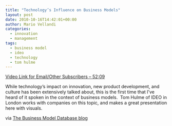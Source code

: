 ```yaml
---
title: "Technology’s Influence on Business Models"
layout: post
date: 2010-10-16T14:42:01+00:00
author: Mario Vellandi
categories:
  - innovation
  - management
tags:
  - business model
  - ideo
  - technology
  - tom hulme
---
```

[Video Link for Email/Other Subscribers &#8211; 52:09](http://vimeo.com/11792031)

While technology&#8217;s impact on innovation, new product development, and culture has been extensively talked about, this is the first time that I&#8217;ve heard of it spoken in the context of business models.  Tom Hulme of IDEO in London works with companies on this topic, and makes a great presentation here with visuals.

via [The Business Model Database blog](http://tbmdb.blogspot.com/2010/09/tom-hulme-on-how-to-visualize-your.html)
